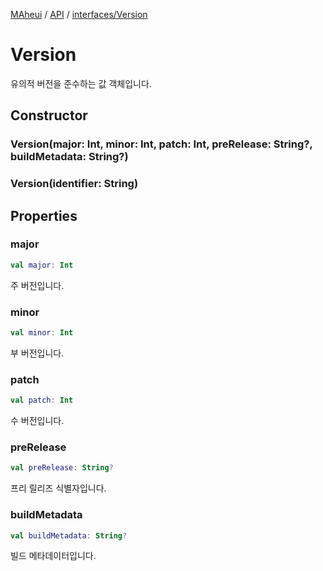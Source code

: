 [MAheui](../../README.md) / [API](../README.md/) / [interfaces/Version](./Version.md)

# Version

유의적 버전을 준수하는 값 객체입니다.

## Constructor

### Version(major: Int, minor: Int, patch: Int, preRelease: String?, buildMetadata: String?)

### Version(identifier: String)

## Properties

### major
```kotlin
val major: Int
```

주 버전입니다.

### minor
```kotlin
val minor: Int
```

부 버전입니다.

### patch
```kotlin
val patch: Int
```

수 버전입니다.

### preRelease
```kotlin
val preRelease: String?
```

프리 릴리즈 식별자입니다.

### buildMetadata
```kotlin
val buildMetadata: String?
```

빌드 메타데이터입니다.

